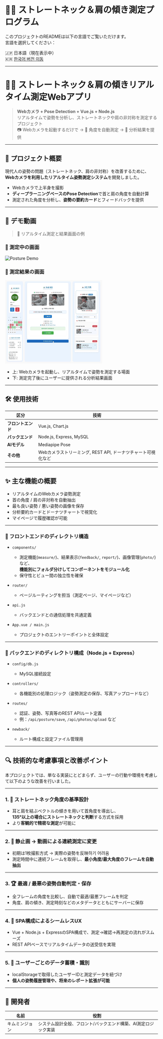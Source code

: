 
# 🧍‍♂️ ストレートネック＆肩の傾き測定プログラム

このプロジェクトのREADMEは以下の言語でご覧いただけます。  
言語を選択してください：

🇯🇵 日本語（現在表示中）  
🇰🇷 [한국어 버전 이동](./README_kr.md)

---

# 🧍‍♂️ ストレートネック＆肩の傾きリアルタイム測定Webアプリ

> **Webカメラ + Pose Detection + Vue.js + Node.js**  
> リアルタイムで姿勢を分析し、ストレートネックや肩の非対称を測定するプロジェクト  
> 📷 Webカメラを起動するだけで → 📐 角度を自動測定 → 📝 分析結果を提供

---

## 📌 プロジェクト概要

現代人の姿勢の問題（ストレートネック、肩の非対称）を改善するために、  
**Webカメラを利用したリアルタイム姿勢測定システム**を開発しました。

- Webカメラで上半身を撮影  
- **ディープラーニングベースのPose Detection**で首と肩の角度を自動計算  
- 測定された角度を分析し、**姿勢の要約カード**とフィードバックを提供

---

## 🎥 デモ動画

> 📸 リアルタイム測定と結果画面の例

### 📍 測定中の画面  
![Posture Demo](./posture_demo.gif)

### 📍 測定結果の画面  
![Measurement Result](./measurement_result.gif)

- 上: Webカメラを起動し、リアルタイムで姿勢を測定する場面  
- 下: 測定完了後にユーザーに提供される分析結果画面

---

## 🛠️ 使用技術

| 区分 | 技術 |
|------|------|
| **フロントエンド** | Vue.js, Chart.js |
| **バックエンド** | Node.js, Express, MySQL |
| **AIモデル** | Mediapipe Pose |
| **その他** | Webカメラストリーミング, REST API, ドーナツチャート可視化など |

---

## ✨ 主な機能の概要

- リアルタイムのWebカメラ姿勢測定  
- 首の角度 / 肩の非対称を自動抽出  
- 最も良い姿勢 / 悪い姿勢の画像を保存  
- 分析要約カードとドーナツチャートで視覚化  
- マイページで履歴確認が可能

---

### 📁 フロントエンドのディレクトリ構造

- `components/`  
  - 測定機能(`measure/`)、結果表示(`feedback/`, `report/`)、画像管理(`photo/`)など、  
    **機能別にフォルダ分けしてコンポーネントをモジュール化**  
  - 保守性とビュー間の独立性を確保

- `router/`  
  - ページルーティングを担当（測定ページ、マイページなど）

- `api.js`  
  - バックエンドとの通信処理を共通定義

- `App.vue / main.js`  
  - プロジェクトのエントリーポイントと全体設定

---

### 📁 バックエンドのディレクトリ構成（Node.js + Express）

- `config/db.js`  
  - MySQL接続設定

- `controllers/`  
  - 各機能別の処理ロジック（姿勢測定の保存、写真アップロードなど）

- `routes/`  
  - 認証、姿勢、写真等のREST APIルート定義  
  - 例：`/api/posture/save`, `/api/photos/upload` など

- `newback/`  
  - ルート構成と設定ファイル管理用

---

## 🔍 技術的な考慮事項と改善ポイント

本プロジェクトでは、単なる実装にとどまらず、ユーザーの行動や環境を考慮して以下のような改善を行いました。

---

### 1. 📐 ストレートネック角度の基準設計

- 耳と肩を結ぶベクトルの傾きを用いて首角度を導出し、  
  **135°以上の場合にストレートネックと判断**する方式を採用  
- より**客観的で精密な測定**が可能に

---

### 2. 🎥 静止画 → 動画による連続測定に変更

- 初期は1枚撮影方式 → 実際の姿勢を反映하기 어려움  
- 測定時間中に連続フレームを取得し、**最小角度/最大角度のフレームを自動抽出**

---

### 3. 🏆 最適 / 最悪の姿勢自動判定・保存

- 全フレームの角度を比較し、自動で最適/最悪フレームを判定  
- 角度、肩の傾き、測定時刻などのメタデータとともにサーバーに保存

---

### 4. 🧠 SPA構成によるシームレスUX

- Vue + Node.js + ExpressのSPA構成で、測定→確認→再測定の流れがスムーズ  
- REST APIベースでリアルタイムデータの送受信を実現

---

### 5. 🔐 ユーザーごとのデータ蓄積・識別

- localStorageで取得したユーザーIDと測定データを紐づけ  
- **個人の姿勢履歴管理や、将来のレポート拡張が可能**

---

## 🙋 開発者

| 名前 | 役割 |
|------|------|
| キムミンジョン | システム設計全般、フロント/バックエンド構築、AI測定ロジック実装 |
